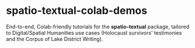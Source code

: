# spatio-textual-colab-demos
End-to-end, Colab-friendly tutorials for the **spatio-textual** package, tailored to Digital/Spatial Humanities use cases (Holocaust survivors' testimonies and the Corpus of Lake District Writing).
